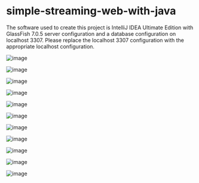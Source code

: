 # simple-streaming-web-with-java

The software used to create this project is IntelliJ IDEA Ultimate Edition with GlassFish 7.0.5 server configuration and a database configuration on localhost 3307.
Please replace the localhost 3307 configuration with the appropriate localhost configuration.

![image](https://github.com/auriorajaa/simple-streaming-web-with-java/assets/108510729/f0cc4885-621b-4ea4-b30e-b2ffac8b86da)

![image](https://github.com/auriorajaa/simple-streaming-web-with-java/assets/108510729/507ecb48-500d-4805-b75d-11470da1152d)

![image](https://github.com/auriorajaa/simple-streaming-web-with-java/assets/108510729/18d810ba-f303-4120-8ded-f036a8cc312a)

![image](https://github.com/auriorajaa/simple-streaming-web-with-java/assets/108510729/39d496f9-6b94-436e-8b89-6051ef6b15b1)

![image](https://github.com/auriorajaa/simple-streaming-web-with-java/assets/108510729/9c88d57c-f116-4900-8b23-93dee1fa10b0)

![image](https://github.com/auriorajaa/simple-streaming-web-with-java/assets/108510729/aec30ff1-2b2a-4620-965c-bccd0fae05f4)

![image](https://github.com/auriorajaa/simple-streaming-web-with-java/assets/108510729/d107ad6b-e0d3-4728-b58a-d1f478ed67a9)

![image](https://github.com/auriorajaa/simple-streaming-web-with-java/assets/108510729/c71a6cd2-831c-47de-876a-bec0e7c3ea02)

![image](https://github.com/auriorajaa/simple-streaming-web-with-java/assets/108510729/2962a58b-fca6-46e0-be21-565fb2de919c)

![image](https://github.com/auriorajaa/simple-streaming-web-with-java/assets/108510729/bdc1a8a0-f4e6-4c55-ac11-0b1337bda797)

![image](https://github.com/auriorajaa/simple-streaming-web-with-java/assets/108510729/17e5565a-a54a-4e64-be92-7afe89ff2e6b)
